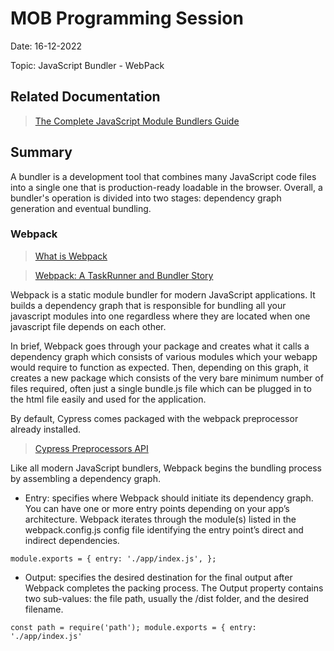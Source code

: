 # MOB Programming Session

Date: 16-12-2022

Topic: JavaScript Bundler - WebPack

## Related Documentation

> [The Complete JavaScript Module Bundlers Guide](https://snipcart.com/blog/javascript-module-bundler)

## Summary

A bundler is a development tool that combines many JavaScript code files into a single one that is production-ready loadable in the browser. Overall, a bundler's operation is divided into two stages: dependency graph generation and eventual bundling.

### Webpack

> [What is Webpack](https://blog.bitsrc.io/why-learning-webpack-is-important-as-front-end-developer-247bc0ca40bd)

> [Webpack: A TaskRunner and Bundler Story](https://youtu.be/6gBS9QBpJ34)

Webpack is a static module bundler for modern JavaScript applications. It builds a dependency graph that is responsible for bundling all your javascript modules into one regardless where they are located when one javascript file depends on each other.

In brief, Webpack goes through your package and creates what it calls a dependency graph which consists of various modules which your webapp would require to function as expected. Then, depending on this graph, it creates a new package which consists of the very bare minimum number of files required, often just a single bundle.js file which can be plugged in to the html file easily and used for the application.

By default, Cypress comes packaged with the webpack preprocessor already installed.

> [Cypress Preprocessors API](https://docs.cypress.io/api/plugins/preprocessors-api#Examples)

Like all modern JavaScript bundlers, Webpack begins the bundling process by assembling a dependency graph.

- Entry: specifies where Webpack should initiate its dependency graph. You can have one or more entry points depending on your app’s architecture. Webpack iterates through the module(s) listed in the webpack.config.js config file identifying the entry point’s direct and indirect dependencies.

`module.exports = { entry: './app/index.js', };`

- Output: specifies the desired destination for the final output after Webpack completes the packing process. The Output property contains two sub-values: the file path, usually the /dist folder, and the desired filename.

`const path = require('path'); module.exports = { entry: './app/index.js'`
